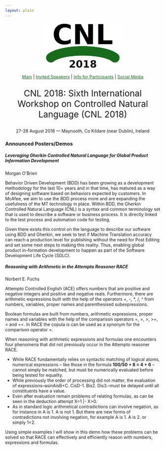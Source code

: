 ```yaml
---
layout: plain
---
```

<style>
a { color: #176B1B; }
#main_content a:hover { color: #30a030; }
</style>
<p align="middle"><img src="cnl2018logo.png" width="250"/></p>
<p class="tabs" align="middle">
<a href="cnl2018.html">Main</a> | <a href="cnl2018speakers.html">Invited Speakers</a>  | <a href="cnl2018info.html">Info for Participants</a> | <a href="cnl2018SM.html">Social Media</a>
</p>
<p align="middle" style="font-size:200%">CNL 2018: Sixth International Workshop on Controlled Natural Language (CNL 2018)</p>
<p align="middle">27-28 August 2018 — Maynooth, Co Kildare (near Dublin), Ireland</p>

### Announced Posters/Demos

##### Leveraging Gherkin Controlled Natural Language for Global Product Information Development

Morgan O'Brien
 
Behavior Driven Development (BDD) has been growing as a development methodology for the last 10+ years and in that time, has matured as a way of designing software based on behaviors expected by customers. In McAfee, we aim to use the BDD process more and are expanding the usefulness of the MT technology in place. Within BDD, the Gherkin Controlled Natural Language (CNL) is a syntax and common terminology set that is used to describe a software or business process. It is directly linked to the test process and automation code for testing.

Given there exists this control on the language to describe our software using BDD and Gherkin, we seek to test if Machine Translation accuracy can reach a production level for publishing without the need for Post Editing and set some next steps to making this reality. Thus, enabling global product in-formation development to happen as part of the Software Development Life Cycle (SDLC).


##### Reasoning with Arithmetic in the Attempto Reasoner RACE
Norbert E. Fuchs

Attempto Controlled English (ACE) offers numbers that are positive and negative integers and positive and negative reals. Furthermore, there are arithmetic expressions built with the help of the operators +, -, *, /, ^ from numbers, variables, proper names and parenthesised subexpressions.

Boolean formulas are built from numbers, arithmetic expressions, proper names and variables with the help of the comparison operators =, \=, >, >=, < and =<. In RACE the copula is can be used as a synonym for the comparison operator =.

When reasoning with arithmetic expressions and formulas one encounters four phenomena that did not previously occur in the Attempto reasoner RACE.
+ While RACE fundamentally relies on syntactic matching of logical atoms, numerical expressions – like those in the formula **100/50 + 8 = 4 + 6** – cannot simply be matched, but must be numerically evaluated before being tested for equality.
+ While previously the order of processing did not matter, the evaluation of expressions–asinAisB+C. CisD-1. Bis2. Dis3.–must be delayed until all constituents have a value.
+ Even after evaluation remain problems of relating formulas, as can be seen in the deduction attempt X=1 \|- X>0.
+ As in standard logic arithmetical contradictions can involve negation, as for instance in A is 1. A is not 1. But there are new forms of contradictions not involving negation, for example A is 1. A is 2. or simply 1=2.

Using simple examples I will show in this demo how these problems can be solved so that RACE can effectively and efficiently reason with numbers, expressions and formulas.
